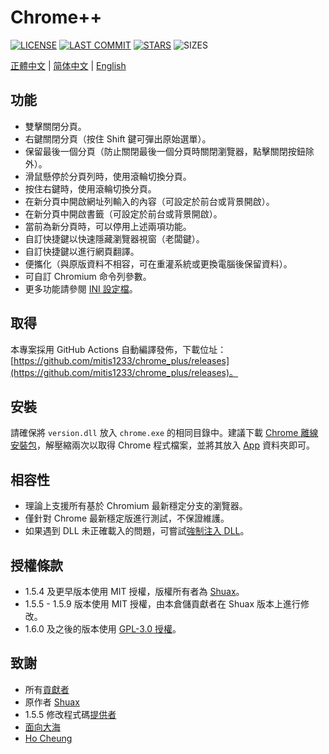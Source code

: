 # Chrome++
[![LICENSE](https://img.shields.io/badge/License-GPL--3.0--only-blue.svg?style=for-the-badge&logo=github "LICENSE")](https://github.com/mitis1233/chrome_plus/blob/main/LICENSE) [![LAST COMMIT](https://img.shields.io/github/last-commit/mitis1233/chrome_plus?color=blue&logo=github&style=for-the-badge "LAST COMMIT")](https://github.com/mitis1233/chrome_plus/commits/main)  [![STARS](https://img.shields.io/github/stars/mitis1233/chrome_plus?color=brightgreen&logo=github&style=for-the-badge "STARS")](https://github.com/mitis1233/chrome_plus/stargazers) ![SIZES](https://img.shields.io/github/languages/code-size/mitis1233/chrome_plus?color=brightgreen&logo=github&style=for-the-badge "SIZES")

[正體中文](README.md) | [简体中文](README_CN.md) | [English](README_EN.md)

## 功能
- 雙擊關閉分頁。
- 右鍵關閉分頁（按住 Shift 鍵可彈出原始選單）。
- 保留最後一個分頁（防止關閉最後一個分頁時關閉瀏覽器，點擊關閉按鈕除外）。
- 滑鼠懸停於分頁列時，使用滾輪切換分頁。
- 按住右鍵時，使用滾輪切換分頁。
- 在新分頁中開啟網址列輸入的內容（可設定於前台或背景開啟）。
- 在新分頁中開啟書籤（可設定於前台或背景開啟）。
- 當前為新分頁時，可以停用上述兩項功能。
- 自訂快捷鍵以快速隱藏瀏覽器視窗（老闆鍵）。
- 自訂快捷鍵以進行網頁翻譯。
- 便攜化（與原版資料不相容，可在重灌系統或更換電腦後保留資料）。
- 可自訂 Chromium 命令列參數。
- 更多功能請參閱 [INI 設定檔](src/chrome++.ini)。

## 取得
本專案採用 GitHub Actions 自動編譯發佈，下載位址：[https://github.com/mitis1233/chrome_plus/releases](https://github.com/mitis1233/chrome_plus/releases)。

## 安裝
請確保將 `version.dll` 放入 `chrome.exe` 的相同目錄中。建議下載 [Chrome 離線安裝包](https://github.com/mitis1233/chrome_installer)，解壓縮兩次以取得 Chrome 程式檔案，並將其放入 [App](https://github.com/mitis1233/chrome_plus/releases/latest) 資料夾即可。

## 相容性
* 理論上支援所有基於 Chromium 最新穩定分支的瀏覽器。
* 僅針對 Chrome 最新穩定版進行測試，不保證維護。
* 如果遇到 DLL 未正確載入的問題，可嘗試[強制注入 DLL](https://github.com/mitis1233/setdll/)。

## 授權條款
* 1.5.4 及更早版本使用 MIT 授權，版權所有者為 [Shuax](https://github.com/shuax/)。
* 1.5.5 - 1.5.9 版本使用 MIT 授權，由本倉儲貢獻者在 Shuax 版本上進行修改。
* 1.6.0 及之後的版本使用 [GPL-3.0 授權](LICENSE)。

## 致謝
* 所有[貢獻者](https://github.com/mitis1233/chrome_plus/graphs/contributors)
* 原作者 [Shuax](https://github.com/shuax/)
* 1.5.5 修改程式碼[提供者](https://forum.ru-board.com/topic.cgi?forum=5&topic=51073&start=620&limit=1&m=1#1)
* [面向大海](https://github.com/mxdh/)
* [Ho Cheung](https://github.com/gz83/)